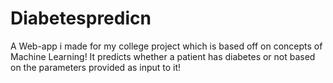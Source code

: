 # Diabetespredicn
A Web-app i made for my college project which is based off on concepts of Machine Learning!
It predicts whether a patient has diabetes or not based on the parameters provided as input to it!
